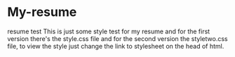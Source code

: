 # My-resume
resume test
This is just some style test for my resume and for the first version there's the style.css file and for the second version the styletwo.css
file, to view the style just change the link to stylesheet on the head of html.
